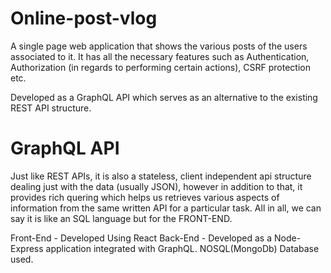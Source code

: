 # Online-post-vlog

A single page web application that shows the various posts of the users associated to it. It has all the necessary features such as Authentication, Authorization (in regards to performing certain actions), CSRF protection etc.

Developed as a GraphQL API which serves as an alternative to the existing REST API structure.

# GraphQL API
Just like REST APIs, it is also a stateless, client independent api structure dealing just with the data (usually JSON), however in addition to that, it provides rich quering which helps us retrieves various aspects of information from the same written API for a particular task. All in all, we can say it is like an SQL language but for the FRONT-END.

Front-End - Developed Using React
Back-End - Developed as a Node-Express application integrated with GraphQL. NOSQL(MongoDb) Database used.

